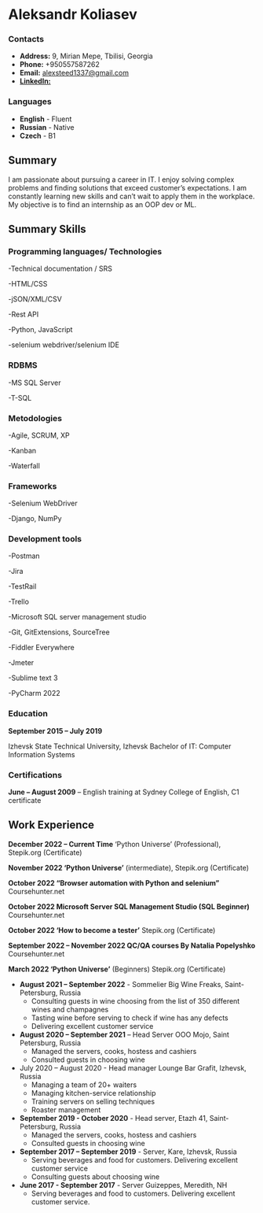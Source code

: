 # Aleksandr Koliasev


### Contacts


  * __Address:__ 9, Mirian Mepe, Tbilisi, Georgia
  * __Phone:__ +950557587262
  * __Email:__ alexsteed1337@gmail.com
  * [__LinkedIn:__](https://www.linkedin.com/in/alexandr-koliasev-684211252/)


### Languages 

* __English__ - Fluent
* __Russian__ - Native
* __Czech__ - B1



## Summary


I am passionate about pursuing a career in IT. I enjoy solving complex problems and finding solutions that exceed customer’s expectations. I am constantly learning new skills and can’t wait to apply them in the workplace. My objective is to find an internship as an OOP dev or ML.


## Summary Skills 


### Programming languages/ Technologies
-Technical documentation / SRS

-HTML/CSS

-jSON/XML/CSV

-Rest API

-Python, JavaScript

-selenium webdriver/selenium IDE


### RDBMS


-MS SQL Server

-T-SQL


### Metodologies


-Agile, SCRUM, XP

-Kanban

-Waterfall


### Frameworks


-Selenium WebDriver

-Django, NumPy


### Development tools


-Postman

-Jira

-TestRail

-Trello

-Microsoft SQL server management studio

-Git, GitExtensions, SourceTree

-Fiddler Everywhere

-Jmeter

-Sublime text 3

-PyCharm 2022 


### Education
__September 2015 – July 2019__


Izhevsk State Technical University, Izhevsk
Bachelor of IT: Computer Information Systems


### Certifications
__June – August 2009__ – English training at Sydney College of English, C1 certificate


## Work Experience


__December 2022 – Current Time__ ‘Python Universe’ (Professional), Stepik.org (Certificate)

__November 2022 ‘Python Universe’__ (intermediate), Stepik.org (Certificate)

__October 2022 “Browser automation with Python and selenium”__ Coursehunter.net

__October 2022 Microsoft Server SQL Management Studio (SQL Beginner)__ Coursehunter.net

__October 2022 ‘How to become a tester’__ Stepik.org (Certificate)

__September 2022 – November 2022 QC/QA courses By Natalia Popelyshko__ Coursehunter.net

__March 2022 ‘Python Universe’__ (Beginners) Stepik.org (Certificate)

* __August 2021 – September 2022__ - Sommelier Big Wine Freaks, Saint-Petersburg, Russia
  *	Consulting guests in wine choosing from the list of 350 different wines and champagnes
  * Tasting wine before serving to check if wine has any defects
  *	Delivering excellent customer service
* __August 2020 – September 2021__ – Head Server OOO Mojo, Saint Petersburg, Russia
  *	Managed the servers, cooks, hostess and cashiers
  *	Consulted guests in choosing wine
* July 2020 – August 2020 - Head manager Lounge Bar Grafit, Izhevsk, Russia
  *	Managing a team of 20+ waiters
  *	Managing kitchen-service relationship
  *	Training servers on selling techniques
  *	Roaster management
* __September 2019 - October 2020__ - Head server, Etazh 41, Saint-Petersburg, Russia
  *	Managed the servers, cooks, hostess and cashiers
  *	Consulted guests in choosing wine
* __September 2017 – September 2019__ - Server, Kare, Izhevsk, Russia
  *	Serving beverages and food for customers. Delivering excellent customer service
  *	Consulting guests about choosing wine
* __June 2017 - September 2017__ - Server Guizeppes, Meredith, NH
  *	Serving beverages and food to customers. Delivering excellent customer service.
